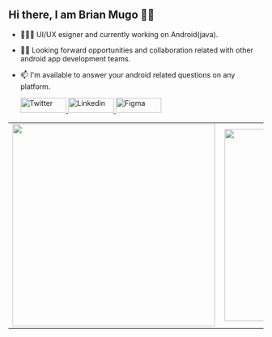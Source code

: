 ## Hi there, I am Brian Mugo 👋🏾

- 👨🏾‍💻 UI/UX esigner and currently working on Android(java).
- ✌🏾 Looking forward opportunities and collaboration related with other android app development teams.
- 📫 I'm available to answer your android related questions on any platform.

   <p float="left">
   <a href="https://twitter.com/BrianMugo12" title="Redirect to Twitter">
      <img src="https://user-images.githubusercontent.com/39495725/129163243-1254c2ac-418b-407e-a60d-def83831c17f.png" height="30" width="90" alt="Twitter" />
   </a>
   <a href="https://www.linkedin.com/in/brian-mugo-a47155164/" title="Redirect to Linkedin">
      <img src="https://user-images.githubusercontent.com/39495725/129163179-8944c6bf-28ec-42b3-a56e-8c17be5e59a3.png" height="30" width="90" alt="Linkedin" />
   </a>
   <a href="https://www.figma.com/files/user/890678063322824360" title="Redirect to Figma">
      <img src="https://user-images.githubusercontent.com/39495725/129163558-a896e494-b1d6-48b4-9fd6-12fadd63a41e.png" height="30" width="90" alt="Figma" />
   </a>
   </p>

<center>
  <table>
  <tr>
      <td><img width="400px" align="left" src="https://github-readme-stats.vercel.app/api?username=brayomugo15&count_private=true&show_icons=true&theme=dark&layout=compact" /></td>
      <td><img width="380px" align="left" src="https://github-readme-stats.vercel.app/api/top-langs/?username=brayomugo15&hide=html&layout=compact&theme=dark" /></td>      
  </tr>   
</table>
</center>

